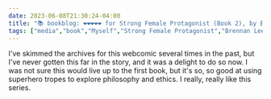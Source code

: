 ---date: 2023-06-08T21:30:24-04:00title: "📚 bookblog: ❤️❤️❤️❤️❤️ for Strong Female Protagonist (Book 2), by Brennan Lee Mulligan and Molly Ostertag"tags: ["media","book","Myself","Strong Female Protagonist","Brennan Lee Mulligan and Molly Ostertag","comics","webcomics","superheroes","Brennan Lee Mulligan","Molly Ostertag"]---I've skimmed the archives for this webcomic several times in the past, but I've never gotten this far in the story, and it was a delight to do so now. I was not sure this would live up to the first book, but it's so, so good at using superhero tropes to explore philosophy and ethics. I really, really like this series.